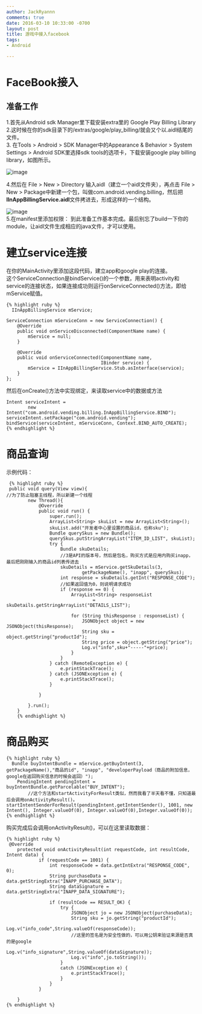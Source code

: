 ```yaml
---
author: JackRyannn
comments: true
date: 2016-03-10 10:33:00 -0700
layout: post
title: 游戏中接入facebook
tags:
- Android

---  
```

  
FaceBook接入
===
准备工作  
----
    
1.首先从Android sdk Manager里下载安装extra里的 Google Play Billing Library  
2.这时候在你的sdk目录下的/extras/google/play_billing/就会又个以.aidl结尾的文件。    
3. 在Tools > Android > SDK Manager中的Appearance & Behavior > System Settings > Android SDK里选择sdk tools的选项卡，下载安装google play billing library，如图所示。
  
![image](https://ooo.0o0.ooo/2016/03/09/56e0df7c4a6dc.png)  
  

4.然后在 File > New > Directory 输入aidl（建立一个aidl文件夹），再点击 File > New > Package中新建一个包，叫做com.android.vending.billing，然后把**IInAppBillingService.aidl**文件拷进去，形成这样的一个结构。

![image](https://ooo.0o0.ooo/2016/03/09/56e0e0e6dfccc.png)  
5.在manifest里添加权限：**<uses-permission android:name="com.android.vending.BILLING" />** 到此准备工作基本完成。最后别忘了build一下你的module，让aidl文件生成相应的java文件，才可以使用。  
  
建立service连接  
===
  
在你的MainActivity里添加这段代码，建立app和google play的连接。   
这个ServiceConnection是bindService()的一个参数，用来表明activity和service的连接状态，如果连接成功则运行onServiceConnected()方法，即给mService赋值。

	{% highlight ruby %}
	  IInAppBillingService mService;
	  
    ServiceConnection mServiceConn = new ServiceConnection() {
        @Override
        public void onServiceDisconnected(ComponentName name) {
            mService = null;
        }

        @Override
        public void onServiceConnected(ComponentName name,
                                       IBinder service) {
            mService = IInAppBillingService.Stub.asInterface(service);
        }
    };  
然后在onCreate()方法中实现绑定，来读取service中的数据或方法    
	
	Intent serviceIntent =
	        new Intent("com.android.vending.billing.InAppBillingService.BIND");
	serviceIntent.setPackage("com.android.vending");
	bindService(serviceIntent, mServiceConn, Context.BIND_AUTO_CREATE); 
	{% endhighlight %} 
  
商品查询  
===
  
示例代码：  

	 {% highlight ruby %} 
	 public void query(View view){
	//为了防止阻塞主线程，所以新建一个线程
	        new Thread(){
	            @Override
	            public void run() {
	                super.run();
	                ArrayList<String> skuList = new ArrayList<String>();
	                skuList.add("开发者中心里设置的商品id，也称sku");
	                Bundle querySkus = new Bundle();
	                querySkus.putStringArrayList("ITEM_ID_LIST", skuList);
	                try {
	                    Bundle skuDetails;
	                    //3是API的版本号，然后是包名，购买方式是应用内购买inapp，最后把刚刚输入的商品id列表传进去
	                    skuDetails = mService.getSkuDetails(3,
	                            getPackageName(), "inapp", querySkus);
	                    int response = skuDetails.getInt("RESPONSE_CODE");
	                    //如果返回值为0，则说明请求成功
	                    if (response == 0) {
	                        ArrayList<String> responseList
	                                = skuDetails.getStringArrayList("DETAILS_LIST");
	
	                        for (String thisResponse : responseList) {
	                            JSONObject object = new JSONObject(thisResponse);
	                            String sku = object.getString("productId");
	                            String price = object.getString("price");
	                            Log.v("info",sku+"-----"+price);
	                        }
	                    }
	                } catch (RemoteException e) {
	                    e.printStackTrace();
	                } catch (JSONException e) {
	                    e.printStackTrace();
	                }
	
	            }
	
	        }.run();
	    }
	    {% endhighlight %}
  
商品购买    
===

	{% highlight ruby %}
      Bundle buyIntentBundle = mService.getBuyIntent(3, getPackageName(),"商品的id", "inapp", "developerPayload（商品的附加信息，google在返回购买信息的时候会返回）");
        PendingIntent pendingIntent = buyIntentBundle.getParcelable("BUY_INTENT");
        	//这个方法和startActivityForResult类似，然而我看了半天看不懂，只知道最后会调用onActivityResult()。        startIntentSenderForResult(pendingIntent.getIntentSender(), 1001, new Intent(), Integer.valueOf(0), Integer.valueOf(0),Integer.valueOf(0));  
    {% endhighlight %}
  
购买完成后会调用onActivityResult()，可以在这里读取数据：  
  
	{% highlight ruby %}
	 @Override
	    protected void onActivityResult(int requestCode, int resultCode, Intent data) {
	            if (requestCode == 1001) {
	                int responseCode = data.getIntExtra("RESPONSE_CODE", 0);
	                String purchaseData = data.getStringExtra("INAPP_PURCHASE_DATA");
	                String dataSignature = data.getStringExtra("INAPP_DATA_SIGNATURE");
	
	                if (resultCode == RESULT_OK) {
	                    try {
	                        JSONObject jo = new JSONObject(purchaseData);
	                        String sku = jo.getString("productId");
	                        Log.v("info_code",String.valueOf(responseCode));
	                        //这里的签名是为安全性做的，可以用公钥来验证来源是否真的是google
	                        Log.v("info_signature",String.valueOf(dataSignature));
	                        Log.v("info",jo.toString());
	                    }
	                    catch (JSONException e) {
	                        e.printStackTrace();
	                    }
	                }
	            }
	
	    }  
	{% endhighlight %}